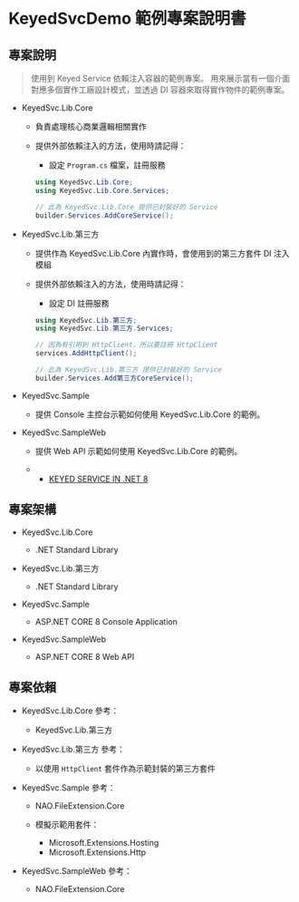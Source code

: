 # KeyedSvcDemo 範例專案說明書

## 專案說明

> 使用到 Keyed Service 依賴注入容器的範例專案。
> 用來展示當有一個介面對應多個實作工廠設計模式，並透過 DI 容器來取得實作物件的範例專案。

- KeyedSvc.Lib.Core

  - 負責處理核心商業邏輯相關實作  

  - 提供外部依賴注入的方法，使用時請記得：

    - 設定 `Program.cs` 檔案，註冊服務

    ```csharp
    using KeyedSvc.Lib.Core;
    using KeyedSvc.Lib.Core.Services;

    // 此為 KeyedSvc.Lib.Core 提供已封裝好的 Service
    builder.Services.AddCoreService();
    ```

- KeyedSvc.Lib.第三方
  
  - 提供作為 KeyedSvc.Lib.Core 內實作時，會使用到的第三方套件 DI 注入模組
  
  - 提供外部依賴注入的方法，使用時請記得：

    - 設定 DI 註冊服務

    ```csharp
    using KeyedSvc.Lib.第三方;
    using KeyedSvc.Lib.第三方.Services;

    // 因為有引用到 HttpClient，所以要註冊 HttpClient
    services.AddHttpClient();
    
    // 此為 KeyedSvc.Lib.第三方 提供已封裝好的 Service
    builder.Services.Add第三方CoreService();
    ```

- KeyedSvc.Sample
  
  - 提供 Console 主控台示範如何使用 KeyedSvc.Lib.Core 的範例。

- KeyedSvc.SampleWeb
  
  - 提供 Web API 示範如何使用 KeyedSvc.Lib.Core 的範例。
  
  - - [KEYED SERVICE IN .NET 8](https://medium.com/ricos-note/keyed-service-in-net8-fd663da37768)

## 專案架構

- KeyedSvc.Lib.Core

  - .NET Standard Library

- KeyedSvc.Lib.第三方

  - .NET Standard Library

- KeyedSvc.Sample

  - ASP.NET CORE 8 Console Application
  
- KeyedSvc.SampleWeb

  - ASP.NET CORE 8 Web API

## 專案依賴

- KeyedSvc.Lib.Core 參考：

  - KeyedSvc.Lib.第三方

- KeyedSvc.Lib.第三方 參考：

  - 以使用 `HttpClient` 套件作為示範封裝的第三方套件

- KeyedSvc.Sample 參考：

  - NAO.FileExtension.Core

  - 模擬示範用套件：
    - Microsoft.Extensions.Hosting
    - Microsoft.Extensions.Http
	
- KeyedSvc.SampleWeb 參考：

  - NAO.FileExtension.Core
